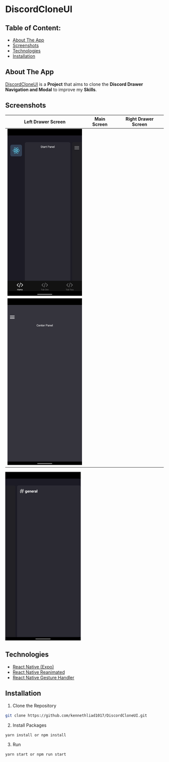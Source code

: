 # DiscordCloneUI

## Table of Content:

- [About The App](#about-the-app)
- [Screenshots](#screenshots)
- [Technologies](#technologies)
- [Installation](#installation)

## About The App

<a href="https://github.com/kennethliad1017/DiscordCloneUI">DiscordCloneUI</a> is a **Project** that aims to clone the **Discord Drawer Navigation and Modal** to improve my **Skills**.

## Screenshots

Left Drawer Screen|Main Screen|Right Drawer Screen|
:-------------------------:|:-------------------------:|:-------------------------:
<img src="readme_assets/overlapping_panels_left.png" width=240 /> |
<IMG SRC="readme_assets/overlapping_panels_center.png" width=240 /> |
<IMG src="readme_assets/overlapping_panels_right.png" width=240 />

## Technologies

- [React Native (Expo)](https://docs.expo.dev/get-started/installation/)
- [React Native Reanimated](https://docs.swmansion.com/react-native-reanimated/docs/)
- [React Native Gesture Handler](https://docs.swmansion.com/react-native-gesture-handler/docs/)

## Installation
1. Clone the Repository
```sh
git clone https://github.com/kennethliad1017/DiscordCloneUI.git
```

2. Install Packages
```sh
yarn install or npm install
```
3. Run
```sh
yarn start or npm run start
```

